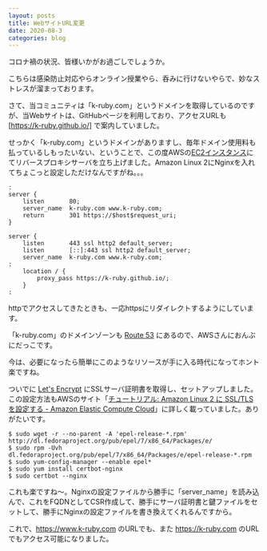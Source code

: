 ```yaml
---
layout: posts
title: WebサイトURL変更 
date: 2020-08-3
categories: blog
---
```


コロナ禍の状況、皆様いかがお過ごしでしょうか。

こちらは感染防止対応やらオンライン授業やら、呑みに行けないやらで、妙なストレスが溜まっております。

さて、当コミュニティは「k-ruby.com」というドメインを取得しているのですが、当Webサイトは、GitHubページを利用しており、アクセスURLも [https://k-ruby.github.io/] で案内していました。

せっかく「k-ruby.com」というドメインがありますし、毎年ドメイン使用料も払っているしもったいない、ということで、この度AWSの[EC2インスタンス](https://aws.amazon.com/jp/ec2/)にてリバースプロキシサーバを立ち上げました。Amazon Linux 2にNginxを入れてちょこっと設定しただけなんですがね。。。

```Nginx
:
server {
    listen       80;
    server_name  k-ruby.com www.k-ruby.com;
    return       301 https://$host$request_uri;
}

server {
    listen       443 ssl http2 default_server;
    listen       [::]:443 ssl http2 default_server;
    server_name  k-ruby.com www.k-ruby.com;
:
    location / {
        proxy_pass https://k-ruby.github.io/;
    }
:
```

httpでアクセスしてきたときも、一応httpsにリダイレクトするようにしています。

「k-ruby.com」のドメインゾーンも [Route 53](https://aws.amazon.com/jp/route53/) にあるので、AWSさんにおんぶにだっこです。

今は、必要になったら簡単にこのようなリソースが手に入る時代になってホント楽ですね。

ついでに [Let's Encrypt](https://letsencrypt.org/ja/) にSSLサーバ証明書を取得し、セットアップしました。この設定方法もAWSのサイト「[チュートリアル: Amazon Linux 2 に SSL/TLS を設定する - Amazon Elastic Compute Cloud](https://docs.aws.amazon.com/ja_jp/AWSEC2/latest/UserGuide/SSL-on-amazon-linux-2.html)」に詳しく載っていました。ありがたいです。

```ShellSession
$ sudo wget -r --no-parent -A 'epel-release-*.rpm'  http://dl.fedoraproject.org/pub/epel/7/x86_64/Packages/e/
$ sudo rpm -Uvh  dl.fedoraproject.org/pub/epel/7/x86_64/Packages/e/epel-release-*.rpm
$ sudo yum-config-manager --enable epel*
$ sudo yum install certbot-nginx
$ sudo certbot --nginx
```

これも楽ですね～。Nginxの設定ファイルから勝手に「server_name」を読み込んで、これをFQDNとしてCSR作成して、勝手にサーバ証明書と鍵ファイルをセットして、勝手にNginxの設定ファイルを書き換えてくれるんですから。

これで、https://www.k-ruby.com のURLでも、また https://k-ruby.com のURLでもアクセス可能になりました。
